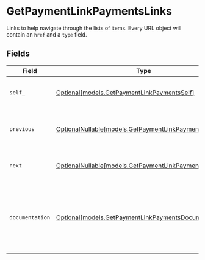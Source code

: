 # GetPaymentLinkPaymentsLinks

Links to help navigate through the lists of items. Every URL object will contain an `href` and a `type` field.


## Fields

| Field                                                                                                    | Type                                                                                                     | Required                                                                                                 | Description                                                                                              |
| -------------------------------------------------------------------------------------------------------- | -------------------------------------------------------------------------------------------------------- | -------------------------------------------------------------------------------------------------------- | -------------------------------------------------------------------------------------------------------- |
| `self_`                                                                                                  | [Optional[models.GetPaymentLinkPaymentsSelf]](../models/getpaymentlinkpaymentsself.md)                   | :heavy_minus_sign:                                                                                       | The URL to the current set of items.                                                                     |
| `previous`                                                                                               | [OptionalNullable[models.GetPaymentLinkPaymentsPrevious]](../models/getpaymentlinkpaymentsprevious.md)   | :heavy_minus_sign:                                                                                       | The previous set of items, if available.                                                                 |
| `next`                                                                                                   | [OptionalNullable[models.GetPaymentLinkPaymentsNext]](../models/getpaymentlinkpaymentsnext.md)           | :heavy_minus_sign:                                                                                       | The next set of items, if available.                                                                     |
| `documentation`                                                                                          | [Optional[models.GetPaymentLinkPaymentsDocumentation]](../models/getpaymentlinkpaymentsdocumentation.md) | :heavy_minus_sign:                                                                                       | In v2 endpoints, URLs are commonly represented as objects with an `href` and `type` field.               |